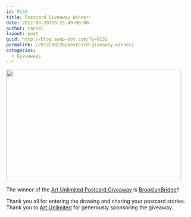 ```yaml
---
id: 9132
title: Postcard Giveaway Winner!
date: 2012-08-28T10:25:49+00:00
author: rachel
layout: post
guid: http://blog.swap-bot.com/?p=9132
permalink: /2012/08/28/postcard-giveaway-winner/
categories:
  - Giveaways
---
```

<img src="http://blog.swap-bot.com/wp-content/uploads/2012/08/postcardgiveawaywin.jpg" alt="" title="postcardgiveawaywin" width="470" height="300" class="alignnone size-full wp-image-9133" srcset="http://blog.swap-bot.com/wp-content/uploads/2012/08/postcardgiveawaywin-300x191.jpg 300w, http://blog.swap-bot.com/wp-content/uploads/2012/08/postcardgiveawaywin.jpg 470w" sizes="(max-width: 470px) 100vw, 470px" />

The winner of the [Art Unlimited Postcard Giveaway](http://blog.swap-bot.com/2012/08/16/giveaway-postcards-from-art-unlimited/) is [BrooklynBridge](http://www.swap-bot.com/user:BrooklynBridge)!!

Thank you all for entering the drawing and sharing your postcard stories. Thank you to [Art Unlimited](http://www.artunlimited.com/homepage.do) for generously sponsoring the giveaway.